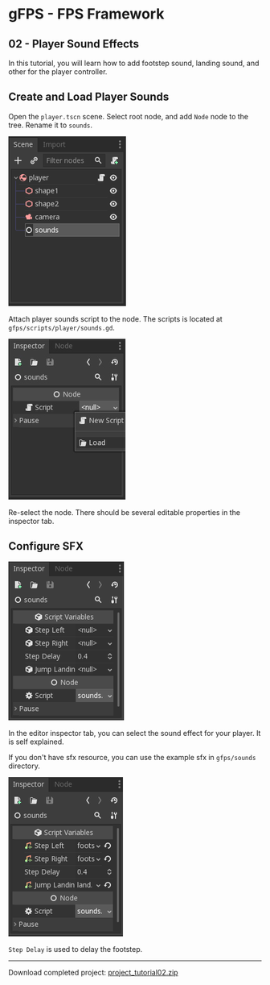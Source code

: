 # gFPS - FPS Framework
## 02 - Player Sound Effects

In this tutorial, you will learn how to add footstep sound, landing sound, and other for the player controller.

## Create and Load Player Sounds

Open the `player.tscn` scene. Select root node, and add `Node` node to the tree. Rename it to `sounds`.

![sounds_tree](resources/sounds_tree.png?raw=true)

Attach player sounds script to the node. The scripts is located at `gfps/scripts/player/sounds.gd`.

![sounds_loadscript](resources/sounds_loadscript.png?raw=true)

Re-select the node. There should be several editable properties in the inspector tab.

## Configure SFX

![sounds_properties](resources/sounds_properties.png?raw=true)

In the editor inspector tab, you can select the sound effect for your player. It is self explained.

If you don't have sfx resource, you can use the example sfx in `gfps/sounds` directory.

![sounds_properties1](resources/sounds_properties1.png?raw=true)

`Step Delay` is used to delay the footstep.

---

Download completed project: [project_tutorial02.zip](resources/project_tutorial02.zip?raw=true)
